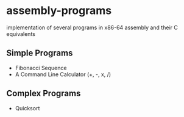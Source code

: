 # assembly-programs
implementation of several programs in x86-64 assembly and their C equivalents

## Simple Programs 
-  Fibonacci Sequence
-  A Command Line Calculator (+, -, x, /)

## Complex Programs
-  Quicksort
